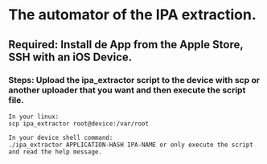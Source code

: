 # The automator of the IPA extraction.

## Required: Install de App from the Apple Store, SSH with an iOS Device.

### Steps: Upload the ipa_extractor script to the device with scp or another uploader that you want and then execute the script file.

```shell
In your linux:
scp ipa_extractor root@device:/var/root

In your device shell command:
./ipa_extractor APPLICATION-HASH IPA-NAME or only execute the script and read the help message.
```
